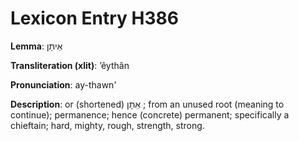 # Lexicon Entry H386

**Lemma**: אֵיתָן

**Transliteration (xlit)**: ʼêythân

**Pronunciation**: ay-thawn'

**Description**:
or (shortened) אֵתָן ; from an unused root (meaning to continue); permanence; hence (concrete) permanent; specifically a chieftain; hard, mighty, rough, strength, strong.
